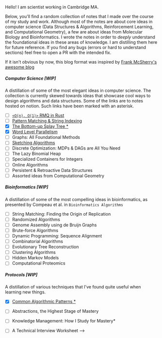 Hello! I am scientist working in Cambridge MA.

Below, you'll find a random collection of notes that I made over the course of my study and work. Although most of the notes are about core ideas in computer science (Data Structures & Algorithms, Reinforcement Learning, and Computational Geometry), a few are about ideas from Molecular Biology and Bioinformatics.  I wrote the notes in order to _deeply_ understand the foundational ideas in these areas of knowledge. I am distilling them here for future reference. If you find any bugs (errors or hard to understand sections) feel free to open a PR with the intended fix.

If it isn't obvious by now, this blog format was inspired by [Frank McSherry's awesome blog](https://github.com/frankmcsherry/blog)

##### Computer Science [WIP]

A distillation of some of the most elegant ideas in computer science. The collection is currently skewed towards ideas that showcase cool ways to design algorithms and data structures. Some of the links are to notes hosted on notion. Such links have been marked with an asterisk.

- [ ]  [`<O(n), O(1)>` RMQ in Rust](https://github.com/jlikhuva/blog/blob/main/posts/rmq.md)
- [ ]  [Pattern Matching & String Indexing](https://github.com/jlikhuva/blog/blob/main/posts/string_indexing.md)
- [x]  [The Bottom-up Splay Tree *](https://www.notion.so/Splay-Trees-3942f6942b7f4b06b5f666912f26a33a)
- [x]  [Word Level Parallelism](https://github.com/jlikhuva/blog/blob/main/posts/wlp.md)
- [ ]  Graphs: All Foundational Methods
- [ ]  [Sketching Algorithms](posts/sketching.md)
- [ ]  Discrete Optimization: MDPs & DAGs are All You Need
- [ ]  The Lazy Binomial Heap
- [ ]  Specialized Containers for Integers
- [ ]  Online Algorithms
- [ ]  Persistent & Retroactive Data Structures
- [ ]  Assorted ideas from Computational Geometry

##### Bioinformatics [WIP]

A distillation of some of the most compelling ideas in bioinformatics, as presented by Compeau et al. in `Bioinformatics Algorithms`

- [ ]  String Matching: Finding the Origin of Replication
- [ ]  Randomized Algorithms
- [ ]  Genome Assembly using de Bruijn Graphs
- [ ]  Brute-force Algorithms
- [ ]  Dynamic Programming: Sequence Alignment
- [ ]  Combinatorial Algorithms
- [ ]  Evolutionary Tree Reconstruction
- [ ]  Clustering Algorithms
- [ ]  Hidden Markov Models
- [ ]  Computational Proteomics

##### Protocols [WIP]

A distillation of various techniques that I've found quite useful when learning new things.

- [x]  [Common Algorithmic Patterns *](https://www.notion.so/A-note-on-algorithmic-design-patterns-20e50d39c99945e3ad8dfb804177ab3f)
- [ ] Abstractions, the Highest Stage of Mastery
- [ ] Knowledge Management: How I Study for Mastery*

- [ ] A Technical Interview Worksheet -->

